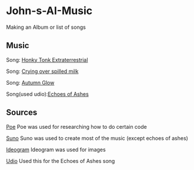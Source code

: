 # John-s-AI-Music
Making an Album or list of songs

## Music
Song: [Honky Tonk Extraterrestrial](https://drive.google.com/file/d/1k843hZ9vtPoM9ccWjW0HjjKDQ6Vcp_Lf/view?usp=sharing)

Song: [Crying over spilled milk](https://drive.google.com/file/d/1b3jAwhzmkUN4RibDu0RmMBh40OoeyEBw/view?usp=sharing)

Song: [Autumn Glow](https://drive.google.com/file/d/1u41CJtYSWlUMul-5cQVqf5T_yZ_VZDR9/view?usp=sharing)

Song(used udio):[Echoes of Ashes](https://drive.google.com/file/d/1G23nBlPcVLhwfOgosnZPOuvZxS8LgBXC/view?usp=sharing)

## Sources

[Poe](https://poe.com/) 
Poe was used for researching how to do certain code

[Suno](https://suno.com/create) 
Suno was used to create most of the music (except echoes of ashes)

[Ideogram](https://ideogram.ai/t/explore)
Ideogram was used for images

[Udio](https://www.udio.com/home)
Used this for the Echoes of Ashes song
